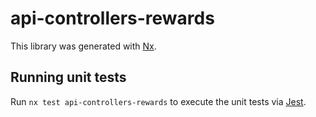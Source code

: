 # api-controllers-rewards

This library was generated with [Nx](https://nx.dev).

## Running unit tests

Run `nx test api-controllers-rewards` to execute the unit tests via [Jest](https://jestjs.io).

